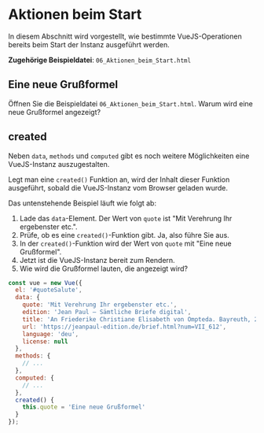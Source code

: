 # Aktionen beim Start

In diesem Abschnitt wird vorgestellt, wie bestimmte VueJS-Operationen bereits beim Start der Instanz ausgeführt werden.

**Zugehörige Beispieldatei**: `06_Aktionen_beim_Start.html`

## Eine neue Grußformel

Öffnen Sie die Beispieldatei `06_Aktionen_beim_Start.html`. Warum wird eine neue Grußformel angezeigt?

## created

Neben `data`, `methods` und `computed` gibt es noch weitere Möglichkeiten eine VueJS-Instanz auszugestalten.

Legt man eine `created()` Funktion an, wird der Inhalt dieser Funktion ausgeführt, sobald die VueJS-Instanz vom Browser geladen wurde.

Das untenstehende Beispiel läuft wie folgt ab:

1. Lade das `data`-Element. Der Wert von `quote` ist "Mit Verehrung Ihr ergebenster etc.".
2. Prüfe, ob es eine `created()`-Funktion gibt. Ja, also führe Sie aus.
3. In der `created()`-Funktion wird der Wert von `quote` mit "Eine neue Grußformel".
4. Jetzt ist die VueJS-Instanz bereit zum Rendern.
5. Wie wird die Grußformel lauten, die angezeigt wird?

```js
const vue = new Vue({
  el: '#quoteSalute',
  data: {
    quote: 'Mit Verehrung Ihr ergebenster etc.',
    edition: 'Jean Paul – Sämtliche Briefe digital',
    title: 'An Friederike Christiane Elisabeth von Ompteda. Bayreuth, 24. Dezember 1819.',
    url: 'https://jeanpaul-edition.de/brief.html?num=VII_612',
    language: 'deu',
    license: null
  },
  methods: {
    // ...
  },
  computed: {
    // ...
  },
  created() {
    this.quote = 'Eine neue Grußformel'
  }
});
```